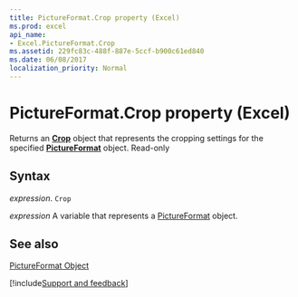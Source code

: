 ```yaml
---
title: PictureFormat.Crop property (Excel)
ms.prod: excel
api_name:
- Excel.PictureFormat.Crop
ms.assetid: 229fc83c-488f-887e-5ccf-b900c61ed840
ms.date: 06/08/2017
localization_priority: Normal
---
```



# PictureFormat.Crop property (Excel)

Returns an  **[Crop](Office.Crop.md)** object that represents the cropping settings for the specified **[PictureFormat](Excel.PictureFormat.md)** object. Read-only


## Syntax

_expression_. `Crop`

_expression_ A variable that represents a [PictureFormat](Excel.PictureFormat.md) object.


## See also


[PictureFormat Object](Excel.PictureFormat.md)

[!include[Support and feedback](~/includes/feedback-boilerplate.md)]